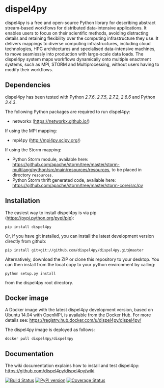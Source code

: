 dispel4py
=========

dispel4py is a free and open-source Python library for describing abstract stream-based workflows for distributed data-intensive applications. It enables users to focus on their scientific methods, avoiding distracting details and retaining flexibility over the computing infrastructure they use.  It delivers mappings to diverse computing infrastructures, including cloud technologies, HPC architectures and  specialised data-intensive machines, to move seamlessly into production with large-scale data loads. The dispel4py system maps workflows dynamically onto multiple enactment systems, such as MPI, STORM and Multiprocessing, without users having to modify their workflows.

Dependencies 
------------

dispel4py has been tested with Python *2.7.6*, *2.7.5*, *2.7.2*, *2.6.6* and Python *3.4.3*.

The following Python packages are required to run dispel4py:

- networkx (https://networkx.github.io/)

If using the MPI mapping:

- mpi4py (http://mpi4py.scipy.org/)

If using the Storm mapping:

- Python Storm module, available here: https://github.com/apache/storm/tree/master/storm-multilang/python/src/main/resources/resources, to be placed in directory `resources`.
- Python Storm thrift generated code, available here: https://github.com/apache/storm/tree/master/storm-core/src/py

Installation
------------

The easiest way to install dispel4py is via pip (https://pypi.python.org/pypi/pip):

`pip install dispel4py`

Or, if you have git installed, you can install the latest development version directly from github:

`pip install git+git://github.com/dispel4py/dispel4py.git@master`

Alternatively, download the ZIP or clone this repository to your desktop. You can then install from the local copy to your python environment by calling:

`python setup.py install`

from the dispel4py root directory.

Docker image
------------

A Docker image with the latest dispel4py development version, based on Ubuntu 14.04 with OpenMPI, is available from the Docker Hub. For more details see: https://registry.hub.docker.com/u/dispel4py/dispel4py/

The dispel4py image is deployed as follows:

`docker pull dispel4py/dispel4py`

Documentation
-------------

The wiki documentation explains how to install and test dispel4py: https://github.com/dispel4py/dispel4py/wiki

[![Build Status](https://travis-ci.org/dispel4py/dispel4py.svg)](https://travis-ci.org/dispel4py/dispel4py)
[![PyPI version](https://badge.fury.io/py/dispel4py.svg)](http://badge.fury.io/py/dispel4py)
[![Coverage Status](https://coveralls.io/repos/dispel4py/dispel4py/badge.svg?branch=master)](https://coveralls.io/r/dispel4py/dispel4py?branch=master)


